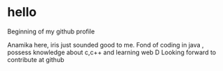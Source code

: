 # hello
Beginning of my github profile

Anamika here, iris just sounded good to me.
Fond of coding in java , possess knowledge about c,c++ and learning web D
Looking forward to contribute at github
